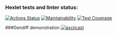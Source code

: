 ### Hexlet tests and linter status:
[![Actions Status](https://github.com/biatl0n/php-project-48/workflows/hexlet-check/badge.svg)](https://github.com/biatl0n/php-project-48/actions)
[![Maintainability](https://api.codeclimate.com/v1/badges/36bf46851d2e1d924223/maintainability)](https://codeclimate.com/github/biatl0n/php-project-48/maintainability)
[![Test Coverage](https://api.codeclimate.com/v1/badges/36bf46851d2e1d924223/test_coverage)](https://codeclimate.com/github/biatl0n/php-project-48/test_coverage)

###Gendiff demonstration
[![asciicast](https://asciinema.org/a/8tFSWoMBtvpqmp1Stp2Jq3kN3.svg)](https://asciinema.org/a/8tFSWoMBtvpqmp1Stp2Jq3kN3)
